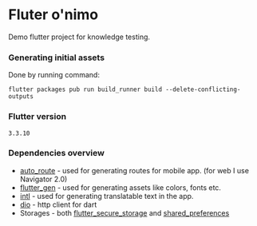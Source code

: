 # Fluter o'nimo
Demo flutter project for knowledge testing.

### Generating initial assets

Done by running command:

`flutter packages pub run build_runner build --delete-conflicting-outputs`

### Flutter version

`3.3.10`

### Dependencies overview

 - [auto_route](https://pub.dev/packages/auto_route) - used for generating routes for mobile app. (for web I use Navigator 2.0)
 - [flutter_gen](https://pub.dev/packages/flutter_gen) - used for generating assets like colors, fonts etc.
 - [intl](https://pub.dev/packages/intl) - used for generating translatable text in the app.
 - [dio](https://pub.dev/packages/dio) - http client for dart
 - Storages - both [flutter_secure_storage](https://pub.dev/packages/flutter_secure_storage) and [shared_preferences](https://pub.dev/packages/shared_preferences)
